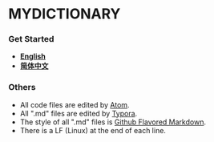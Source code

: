 # MYDICTIONARY

### Get Started

- **[English](./readme/main.md)**
- **[简体中文](./readme/main.zh-Hans.md)**

### Others

- All code files are edited by [Atom](https://atom.io/).
- All ".md" files are edited by [Typora](http://typora.io).
- The style of all ".md" files is [Github Flavored Markdown](https://guides.github.com/features/mastering-markdown/#GitHub-flavored-markdown).
- There is a LF (Linux) at the end of each line.

